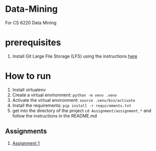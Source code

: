 # Data-Mining

For CS 6220 Data Mining

# prerequisites

1. Install Git Large File Storage (LFS) using the instructions [here](https://git-lfs.github.com/)

# How to run

1. Install virtualenv
2. Create a virtual environment: `python -m venv .venv`
3. Activate the virtual environment: `source .venv/bin/activate`
4. Install the requirements: `pip install -r requirements.txt`
5. get into the directory of the project `cd Assignment/assignment_*` and follow the instructions in the README.md

## Assignments

1. [Assignment 1](./Assignment/assignment_1/README.md)
